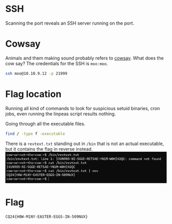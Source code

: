 # SSH

Scanning the port reveals an SSH server running on the port.

# Cowsay

Animals and them making sound probably refers to [cowsay](https://en.wikipedia.org/wiki/Cowsay). What does the cow say? The credentials for the SSH is `moo:moo`.

```bash
ssh moo@10.10.9.12 -p 21999
```

# Flag location

Running all kind of commands to look for suspicious setuid binaries, cron jobs, even running the linpeas script results nothing.

Going through all the executable files.

```bash
find / -type f -executable
```

There is a `revtext.txt` standing out in `/bin` that is not an actual executable, but it contains the flag in reverse instead.
![](screenshots/1.png)

# Flag

`CQ24{H0W-M1NY-EASTER-EGGS-IN-509NUX}`